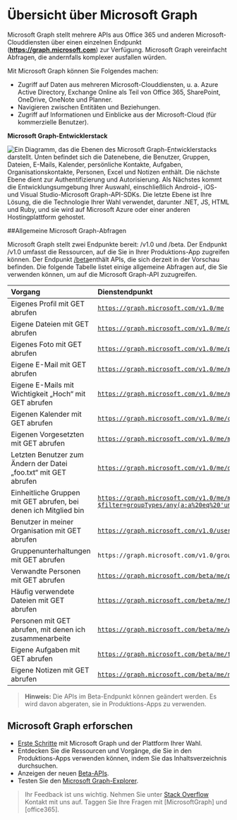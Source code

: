# <a name="overview-of-microsoft-graph"></a>Übersicht über Microsoft Graph

Microsoft Graph stellt mehrere APIs aus Office 365 und anderen Microsoft-Clouddiensten über einen einzelnen Endpunkt (**https://graph.microsoft.com**) zur Verfügung. Microsoft Graph vereinfacht Abfragen, die andernfalls komplexer ausfallen würden. 
 
Mit Microsoft Graph können Sie Folgendes machen:

- Zugriff auf Daten aus mehreren Microsoft-Clouddiensten, u. a. Azure Active Directory, Exchange Online als Teil von Office 365, SharePoint, OneDrive, OneNote und Planner.
- Navigieren zwischen Entitäten und Beziehungen.
- Zugriff auf Informationen und Einblicke aus der Microsoft-Cloud (für kommerzielle Benutzer).

**Microsoft Graph-Entwicklerstack**

![Ein Diagramm, das die Ebenen des Microsoft Graph-Entwicklerstacks darstellt. Unten befindet sich die Datenebene, die Benutzer, Gruppen, Dateien, E-Mails, Kalender, persönliche Kontakte, Aufgaben, Organisationskontakte, Personen, Excel und Notizen enthält. Die nächste Ebene dient zur Authentifizierung und Autorisierung. Als Nächstes kommt die Entwicklungsumgebung Ihrer Auswahl, einschließlich Android-, iOS- und Visual Studio-Microsoft Graph-API-SDKs. Die letzte Ebene ist Ihre Lösung, die die Technologie Ihrer Wahl verwendet, darunter .NET, JS, HTML und Ruby, und sie wird auf Microsoft Azure oder einer anderen Hostingplattform gehostet.](./images/MicrosoftGraph_DevStack.png)

<!--<a name="msg_queries"> </a>-->

##<a name="common-microsoft-graph-queries"></a>Allgemeine Microsoft Graph-Abfragen

Microsoft Graph stellt zwei Endpunkte bereit: /v1.0 und /beta. Der Endpunkt /v1.0 umfasst die Ressourcen, auf die Sie in Ihrer Produktions-App zugreifen können. Der Endpunkt [/beta](http://graph.microsoft.io/en-us/docs/api-reference/beta/beta-overview)enthält APIs, die sich derzeit in der Vorschau befinden. Die folgende Tabelle listet einige allgemeine Abfragen auf, die Sie verwenden können, um auf die Microsoft Graph-API zuzugreifen.

| **Vorgang** | **Dienstendpunkt** |
|:--------------------------|:----------------------------------------|
|   Eigenes Profil mit GET abrufen |    [`https://graph.microsoft.com/v1.0/me`](/graph-explorer/#?request=me&version=v1.0) |
|   Eigene Dateien mit GET abrufen | [`https://graph.microsoft.com/v1.0/me/drive/root/children`](/graph-explorer/#?request=me%2Fdrive%2Froot%2Froot%2Fchildren&version=v1.0) |
|   Eigenes Foto mit GET abrufen	     | [`https://graph.microsoft.com/v1.0/me/photo/$value`](/graph-explorer/#?request=me%2Fphoto%2F%24value&version=v1.0) |
|   Eigene E-Mail mit GET abrufen |   [`https://graph.microsoft.com/v1.0/me/messages`](/graph-explorer/#?request=me%2Fmessages&version=v1.0) |
|   Eigene E-Mails mit Wichtigkeit „Hoch“ mit GET abrufen | [`https://graph.microsoft.com/v1.0/me/messages?$filter=importance%20eq%20'high'`](/graph-explorer/#?request=me%2Fmessages%3F%24filter%3Dimportance%2520eq%2520'high'&version=v1.0) |
|   Eigenen Kalender mit GET abrufen |   [`https://graph.microsoft.com/v1.0/me/calendar`](/graph-explorer/#?request=me%2Fcalendar&version=v1.0) |
|   Eigenen Vorgesetzten mit GET abrufen	  | [`https://graph.microsoft.com/v1.0/me/manager`](/graph-explorer/#?request=me%2Fmanager&version=v1.0) |
|   Letzten Benutzer zum Ändern der Datei „foo.txt“ mit GET abrufen |  [`https://graph.microsoft.com/v1.0/me/drive/root/children/foo.txt/lastModifiedByUser`](/graph-explorer/#?request=me%2Fdrive%2Froot%2Froot%2Fchildren%2Ffoo.txt%2FlastModifiedByUser&version=v1.0) |
|   Einheitliche Gruppen mit GET abrufen, bei denen ich Mitglied bin|   [`https://graph.microsoft.com/v1.0/me/memberOf/$/microsoft.graph.group?$filter=groupTypes/any(a:a%20eq%20'unified')`](/graph-explorer/#?request=me%2FmemberOf%2F%24%2Fmicrosoft.graph.group%3F%24filter%3DgroupTypes%2Fany(a%3Aa%2520eq%2520'unified'&version=v1.0)) |
|   Benutzer in meiner Organisation mit GET abrufen	     | [`https://graph.microsoft.com/v1.0/users`](/graph-explorer/#?request=users&version=v1.0) |
|   Gruppenunterhaltungen mit GET abrufen |   `https://graph.microsoft.com/v1.0/groups/<id>/conversations`|
|   Verwandte Personen mit GET abrufen    | [`https://graph.microsoft.com/beta/me/people`](/graph-explorer/#?request=me%2Fpeople&version=beta)  |
|   Häufig verwendete Dateien mit GET abrufen |  [`https://graph.microsoft.com/beta/me/trendingAround`](/graph-explorer/#?request=me%2FtrendingAround&version=beta) |
|   Personen mit GET abrufen, mit denen ich zusammenarbeite     | [`https://graph.microsoft.com/beta/me/workingWith`](/graph-explorer/#?request=me%2FworkingWith&version=beta) |
|   Eigene Aufgaben mit GET abrufen    | [`https://graph.microsoft.com/beta/me/tasks`](/graph-explorer/#?request=me%2Ftasks&version=beta) |
|   Eigene Notizen mit GET abrufen |  [`https://graph.microsoft.com/beta/me/notes/notebooks`](/graph-explorer/#?request=me%2Fnotes%2Fnotebooks&version=beta) |


>**Hinweis:** Die APIs im Beta-Endpunkt können geändert werden. Es wird davon abgeraten, sie in Produktions-Apps zu verwenden. 

<!-- <a name="msg_roof"> </a> -->

## <a name="explore-microsoft-graph"></a>Microsoft Graph erforschen

- [Erste Schritte](../get-started/get-started) mit Microsoft Graph und der Plattform Ihrer Wahl.
- Entdecken Sie die Ressourcen und Vorgänge, die Sie in den Produktions-Apps verwenden können, indem Sie das Inhaltsverzeichnis durchsuchen.
- Anzeigen der neuen [Beta-APIs](http://graph.microsoft.io/en-us/docs/api-reference/beta/beta-overview).
- Testen Sie den [Microsoft Graph-Explorer](https://graph.microsoft.io/en-us/graph-explorer).

 >  Ihr Feedback ist uns wichtig. Nehmen Sie unter [Stack Overflow](http://stackoverflow.com/questions/tagged/office365+or+microsoftgraph) Kontakt mit uns auf. Taggen Sie Ihre Fragen mit [MicrosoftGraph] und [office365].



